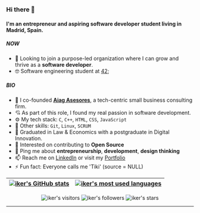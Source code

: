 ### Hi there 👋

#### I'm an entrepreneur and aspiring software developer student living in Madrid, Spain.

##### NOW

- 💼 Looking to join a purpose-led organization where I can grow and thrive as a **software developer**.
- 🤓 Software engineering student at [42](https://42.fr/en/homepage/);

##### BIO
- 🏢 I co-founded [**Aiag Asesores**](https://www.aiagasesores.com/), a tech-centric small business consulting firm.
- 💘 As part of this role, I found my real passion in software development.
- ⚙️ My tech stack: `C`, `C++`, `HTML`, `CSS`, `JavaScript`
- 🎿 Other skills: `Git`, `Linux`, `SCRUM`
- 📖 Graduated in Law & Economics with a postgraduate in Digital Innovation.
- 🌱 Interested on contributing to **Open Source**
- 💬 Ping me about **entrepreneurship**, **development**, **design thinking**
- 📫 Reach me on [LinkedIn](https://www.linkedin.com/in/ikgonzal/) or visit my [Portfolio](https://www.ikergonzalez.dev/)
- ⚡️ Fun fact: Everyone calls me 'Tiki' (source = NULL)

| [![iker's GitHub stats](https://github-readme-stats.vercel.app/api?username=iker-gonzalez&count_private=true&show_icons=true&hide=issues&hide_border=true&theme=duefy)](https://github.com/iker-gonzalez?tab=repositories) | [![iker's most used languages](https://github-readme-stats.vercel.app/api/top-langs/?username=iker-gonzalez&langs_count=16&layout=compact&hide_border=true&theme=duefy)](https://github.com/iker-gonzalez?tab=repositories) |
|:-:|:-:|

<p align="center">
	<img alt="iker's visitors" src="https://komarev.com/ghpvc/?username=iker-gonzalez&color=red&style=flat&label=visitors" />
	<img alt="iker's followers" src="https://img.shields.io/github/followers/iker-gonzalez?color=blu" />
	<img alt="iker's stars" src="https://img.shields.io/github/stars/iker-gonzalez?color=blue" />
</p>

---
